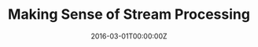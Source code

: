 ---
title: "Making Sense of Stream Processing"
summary: "『データ指向アプリケーションデザイン』の著者であるクレップマン博士によるストリーム処理、中でもKafkaを利用した新たなイベント駆動モデルの概要についての入門書です。『Database Inside Out (データベースの内部構造を広く展開する)』の概念とその可能性について詳しく説明されています。 (英語)"
authors:
  - admin
tags:
  - ebook
  - Kafka Core
  - CQRS
  - Stream Processing
date: '2016-03-01T00:00:00Z'
featured: true

links:
url_code: ''
url_pdf: 'https://www.confluent.io/ja-jp/stream-processing/'
url_slides: ''
url_video: ''
---